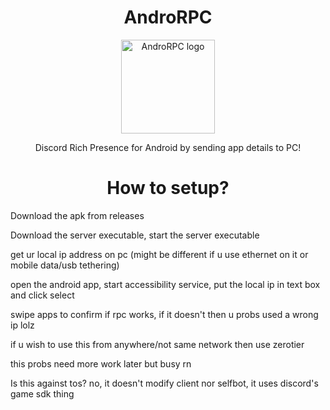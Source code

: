 <H1 align="center">AndroRPC</H1>

<p align="center">
  <img src="https://raw.githubusercontent.com/mustafakhalaf-git/AndroRPC/main/AndroRPC-android-app/newlogo" align="center" width="150" height="150" alt="AndroRPC logo">
</p>
<p align="center">Discord Rich Presence for Android by sending app details to PC!</p>

<H1 align="center">How to setup?</H1>

Download the apk from releases

Download the server executable, start the server executable

get ur local ip address on pc (might be different if u use ethernet on it or mobile data/usb tethering)

open the android app, start accessibility service, put the local ip in text box and click select

swipe apps to confirm if rpc works, if it doesn't then u probs used a wrong ip lolz


if u wish to use this from anywhere/not same network then use zerotier


this probs need more work later but busy rn


Is this against tos?
no, it doesn't modify client nor selfbot, it uses discord's game sdk thing

